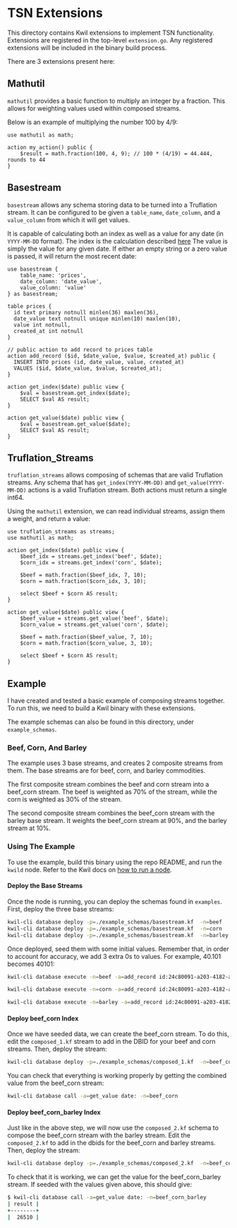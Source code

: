 # TSN Extensions

This directory contains Kwil extensions to implement TSN functionality. Extensions are registered in the top-level `extension.go`. Any registered extensions will be included in the binary build process.

There are 3 extensions present here:

## Mathutil

`mathutil` provides a basic function to multiply an integer by a fraction. This allows for weighting values used within composed streams.

Below is an example of multiplying the number 100 by 4/9:

```
use mathutil as math;

action my_action() public {
	$result = math.fraction(100, 4, 9); // 100 * (4/19) = 44.444, rounds to 44
}
```

## Basestream

`basestream` allows any schema storing data to be turned into a Truflation stream. It can be configured to be given a `table_name`, `date_column`, and a `value_column` from which it will get values.

It is capable of calculating both an index as well as a value for any date (in `YYYY-MM-DD` format). The index is the calculation described [here](<https://system.docs.truflation.com/backend/cpi-calculations/workflow/normalizing-data>) The value is simply the value for any given date. If either an empty string or a zero value is passed, it will return the most recent date:

```
use basestream {
    table_name: 'prices',
    date_column: 'date_value',
    value_column: 'value'
} as basestream;

table prices {
  id text primary notnull minlen(36) maxlen(36), 
  date_value text notnull unique minlen(10) maxlen(10),
  value int notnull,
  created_at int notnull 
}

// public action to add record to prices table
action add_record ($id, $date_value, $value, $created_at) public {
  INSERT INTO prices (id, date_value, value, created_at)
  VALUES ($id, $date_value, $value, $created_at);
}

action get_index($date) public view {
    $val = basestream.get_index($date);
    SELECT $val AS result;
}

action get_value($date) public view {
    $val = basestream.get_value($date);
    SELECT $val AS result;
}
```

## Truflation_Streams

`truflation_streams` allows composing of schemas that are valid Truflation streams. Any schema that has `get_index(YYYY-MM-DD)` and `get_value(YYYY-MM-DD)` actions is a valid Truflation stream. Both actions must return a single int64.

Using the `mathutil` extension, we can read individual streams, assign them a weight, and return a value:

```
use truflation_streams as streams;
use mathutil as math;

action get_index($date) public view {
    $beef_idx = streams.get_index('beef', $date);
    $corn_idx = streams.get_index('corn', $date);

    $beef = math.fraction($beef_idx, 7, 10);
    $corn = math.fraction($corn_idx, 3, 10);

    select $beef + $corn AS result;
}

action get_value($date) public view {
    $beef_value = streams.get_value('beef', $date);
    $corn_value = streams.get_value('corn', $date);

    $beef = math.fraction($beef_value, 7, 10);
    $corn = math.fraction($corn_value, 3, 10);

    select $beef + $corn AS result;
}
```

## Example

I have created and tested a basic example of composing streams together. To run this, we need to build a Kwil binary with these extensions.

The example schemas can also be found in this directory, under `example_schemas`.

### Beef, Corn, And Barley

The example uses 3 base streams, and creates 2 composite streams from them. The base streams are for beef, corn, and barley commodities.

The first composite stream combines the beef and corn stream into a beef_corn stream. The beef is weighted as 70% of the stream, while the corn is weighted as 30% of the stream.

The second composite stream combines the beef_corn stream with the barley base stream. It weights the beef_corn stream at 90%, and the barley stream at 10%.

### Using The Example

To use the example, build this binary using the repo README, and run the `kwild` node. Refer to the Kwil docs on [how to run a node](<https://docs.kwil.com/docs/node/quickstart>).

#### Deploy the Base Streams

Once the node is running, you can deploy the schemas found in `examples`. First, deploy the three base streams:

```bash
kwil-cli database deploy -p=./example_schemas/basestream.kf  -n=beef
kwil-cli database deploy -p=./example_schemas/basestream.kf  -n=corn
kwil-cli database deploy -p=./example_schemas/basestream.kf  -n=barley
```

Once deployed, seed them with some initial values. Remember that, in order to account for accuracy, we add 3 extra 0s to values. For example, 40.101 becomes 40101:

```bash
kwil-cli database execute -n=beef -a=add_record id:24c80091-a203-4182-a56b-e6891441e8aa date_value:2023-01-01 value:40101 created_at:$(date +%s)

kwil-cli database execute -n=corn -a=add_record id:24c80091-a203-4182-a56b-e6891441e8aa date_value:2023-01-01 value:4329 created_at:$(date +%s)

kwil-cli database execute -n=barley -a=add_record id:24c80091-a203-4182-a56b-e6891441e8aa date_value:2023-01-01 value:792 created_at:$(date +%s)
```

#### Deploy beef_corn Index

Once we have seeded data, we can create the beef_corn stream. To do this, edit the `composed_1.kf` stream to add in the DBID for your beef and corn streams. Then, deploy the stream:

```bash
kwil-cli database deploy -p=./example_schemas/composed_1.kf  -n=beef_corn
```

You can check that everything is working properly by getting the combined value from the beef_corn stream:

```bash
kwil-cli database call -a=get_value date: -n=beef_corn
```

#### Deploy beef_corn_barley Index

Just like in the above step, we will now use the `composed_2.kf` schema to compose the beef_corn stream with the barley stream. Edit the `composed_2.kf` to add in the dbids for the beef_corn and barley streams. Then, deploy the stream:

```bash
kwil-cli database deploy -p=./example_schemas/composed_2.kf  -n=beef_corn_barley
```

To check that it is working, we can get the value for the beef_corn_barley stream. If seeded with the values given above, this should give:

```bash
$ kwil-cli database call -a=get_value date: -n=beef_corn_barley
| result |
+--------+
|  26510 |
```
